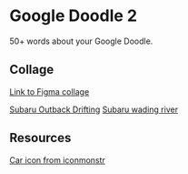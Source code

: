# Google Doodle 2
50+ words about your Google Doodle.

## Collage
[Link to Figma collage](https://www.figma.com/file/T4t7qaSIBgV10p4FccRw3p/Google-Doodle-Doo?node-id=0%3A1)

[Subaru Outback Drifting](https://unsplash.com/@stravasniper?utm_medium=referral&amp;utm_campaign=photographer-credit&amp;utm_content=creditBadge)
[Subaru wading river](https://unsplash.com/photos/7_ts-8BCV9M)


## Resources
[Car icon from iconmonstr](https://iconmonstr.com/car-2-svg/)

